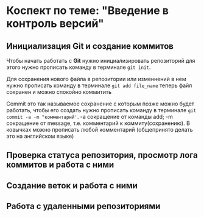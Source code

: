 # Коспект по теме: "Введение в контроль версий"

## Инициализация **Git** и создание коммитов

Чтобы начать работать с **Git** нужно инициализировать репозиторий для этого нужно прописать команду в терминале `git init`. 

Для сохранения нового файла в репозитории или изменнений в нем нужно прописать команду в терминале `git add file_name` теперь файл сохранен и можно спокойно коммитить

Commit это так называемое сохранение с которым позже можно будет работать, чтобы его создать нужно прописать команду в терминале `git commit -a -m "комментарий'`. -a сокращение от команды add; -m сокращение от message, т.е. комментарий к коммиту(сохранению). В ковычках можно прописать любой комментарий (общепринято делать это на английском языке)

## Проверка статуса репозитория, просмотр лога коммитов и работа с ними

## Создание веток и работа с ними

## Работа с удаленными репозиториями